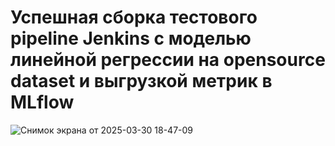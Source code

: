 # Успешная сборка тестового pipeline Jenkins с моделью линейной регрессии на opensource dataset и выгрузкой метрик в MLflow
![Снимок экрана от 2025-03-30 18-47-09](https://github.com/user-attachments/assets/a58ddcb5-5129-46d7-abf1-5d1c19ae875d)

